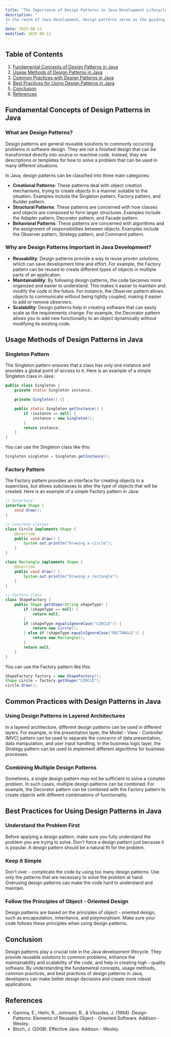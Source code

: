```yaml
---
title: "The Importance of Design Patterns in Java Development Lifecycle"
description: "
In the realm of Java development, design patterns serve as the guiding principles that can significantly enhance the quality, maintainability, and scalability of software projects. They are proven solutions to recurring problems in software design, offering a structured way to address common challenges. This blog explores the fundamental concepts of design patterns in the Java development lifecycle, their usage methods, common practices, and best practices.
"
date: 2025-08-11
modified: 2025-08-11
---
```


## Table of Contents
1. [Fundamental Concepts of Design Patterns in Java](#fundamental-concepts-of-design-patterns-in-java)
2. [Usage Methods of Design Patterns in Java](#usage-methods-of-design-patterns-in-java)
3. [Common Practices with Design Patterns in Java](#common-practices-with-design-patterns-in-java)
4. [Best Practices for Using Design Patterns in Java](#best-practices-for-using-design-patterns-in-java)
5. [Conclusion](#conclusion)
6. [References](#references)

## Fundamental Concepts of Design Patterns in Java
### What are Design Patterns?
Design patterns are general reusable solutions to commonly occurring problems in software design. They are not a finished design that can be transformed directly into source or machine code. Instead, they are descriptions or templates for how to solve a problem that can be used in many different situations.

In Java, design patterns can be classified into three main categories:
- **Creational Patterns**: These patterns deal with object creation mechanisms, trying to create objects in a manner suitable to the situation. Examples include the Singleton pattern, Factory pattern, and Builder pattern.
- **Structural Patterns**: These patterns are concerned with how classes and objects are composed to form larger structures. Examples include the Adapter pattern, Decorator pattern, and Facade pattern.
- **Behavioral Patterns**: These patterns are concerned with algorithms and the assignment of responsibilities between objects. Examples include the Observer pattern, Strategy pattern, and Command pattern.

### Why are Design Patterns Important in Java Development?
- **Reusability**: Design patterns provide a way to reuse proven solutions, which can save development time and effort. For example, the Factory pattern can be reused to create different types of objects in multiple parts of an application.
- **Maintainability**: By following design patterns, the code becomes more organized and easier to understand. This makes it easier to maintain and modify the code in the future. For instance, the Observer pattern allows objects to communicate without being tightly coupled, making it easier to add or remove observers.
- **Scalability**: Design patterns help in creating software that can easily scale as the requirements change. For example, the Decorator pattern allows you to add new functionality to an object dynamically without modifying its existing code.

## Usage Methods of Design Patterns in Java
### Singleton Pattern
The Singleton pattern ensures that a class has only one instance and provides a global point of access to it. Here is an example of a simple Singleton class in Java:
```java
public class Singleton {
    private static Singleton instance;

    private Singleton() {}

    public static Singleton getInstance() {
        if (instance == null) {
            instance = new Singleton();
        }
        return instance;
    }
}
```
You can use the Singleton class like this:
```java
Singleton singleton = Singleton.getInstance();
```

### Factory Pattern
The Factory pattern provides an interface for creating objects in a superclass, but allows subclasses to alter the type of objects that will be created. Here is an example of a simple Factory pattern in Java:
```java
// Interface
interface Shape {
    void draw();
}

// Concrete classes
class Circle implements Shape {
    @Override
    public void draw() {
        System.out.println("Drawing a circle");
    }
}

class Rectangle implements Shape {
    @Override
    public void draw() {
        System.out.println("Drawing a rectangle");
    }
}

// Factory class
class ShapeFactory {
    public Shape getShape(String shapeType) {
        if (shapeType == null) {
            return null;
        }
        if (shapeType.equalsIgnoreCase("CIRCLE")) {
            return new Circle();
        } else if (shapeType.equalsIgnoreCase("RECTANGLE")) {
            return new Rectangle();
        }
        return null;
    }
}
```
You can use the Factory pattern like this:
```java
ShapeFactory factory = new ShapeFactory();
Shape circle = factory.getShape("CIRCLE");
circle.draw();
```

## Common Practices with Design Patterns in Java
### Using Design Patterns in Layered Architectures
In a layered architecture, different design patterns can be used in different layers. For example, in the presentation layer, the Model - View - Controller (MVC) pattern can be used to separate the concerns of data presentation, data manipulation, and user input handling. In the business logic layer, the Strategy pattern can be used to implement different algorithms for business processes.

### Combining Multiple Design Patterns
Sometimes, a single design pattern may not be sufficient to solve a complex problem. In such cases, multiple design patterns can be combined. For example, the Decorator pattern can be combined with the Factory pattern to create objects with different combinations of functionality.

## Best Practices for Using Design Patterns in Java
### Understand the Problem First
Before applying a design pattern, make sure you fully understand the problem you are trying to solve. Don't force a design pattern just because it is popular. A design pattern should be a natural fit for the problem.

### Keep it Simple
Don't over - complicate the code by using too many design patterns. Use only the patterns that are necessary to solve the problem at hand. Overusing design patterns can make the code hard to understand and maintain.

### Follow the Principles of Object - Oriented Design
Design patterns are based on the principles of object - oriented design, such as encapsulation, inheritance, and polymorphism. Make sure your code follows these principles when using design patterns.

## Conclusion
Design patterns play a crucial role in the Java development lifecycle. They provide reusable solutions to common problems, enhance the maintainability and scalability of the code, and help in creating high - quality software. By understanding the fundamental concepts, usage methods, common practices, and best practices of design patterns in Java, developers can make better design decisions and create more robust applications.

## References
- Gamma, E., Helm, R., Johnson, R., & Vlissides, J. (1994). Design Patterns: Elements of Reusable Object - Oriented Software. Addison - Wesley.
- Bloch, J. (2008). Effective Java. Addison - Wesley.